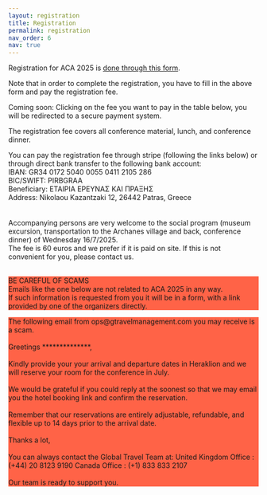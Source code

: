 ```yaml
---
layout: registration
title: Registration
permalink: registration
nav_order: 6
nav: true
---
```



Registration for ACA 2025 is [done through this form](https://forms.gle/oMYJXoRNfHN1kzpL7). 

Note that in order to complete the registration, you have to fill in the above form and pay the registration fee. 

Coming soon: Clicking on the fee you want to pay in the table below, you will be redirected to a secure payment system. 

The registration fee covers all conference material, lunch, and conference dinner.

You can pay the registration fee through stripe (following the links below) or 
through direct bank transfer to the following bank account:
<br>
IBAN: GR34 0172 5040 0055 0411 2105 286
<br>
BIC/SWIFT: PIRBGRAA
<br>
Beneficiary: ΕΤΑΙΡΙΑ ΕΡΕΥΝΑΣ ΚΑΙ ΠΡΑΞΗΣ
<br>
Address: Nikolaou Kazantzaki 12, 26442 Patras, Greece
<br>
<br><br>
Accompanying persons are very welcome to the social program (museum excursion, transportation to the Archanes village and back, conference dinner) of Wednesday 16/7/2025. 
<br>
The fee is 60 euros and we prefer if it is paid on site. If this is not convenient for you, please contact us.
<br><br>



<p style="background-color:Tomato;">
BE CAREFUL OF SCAMS
<br>
Emails like the one below are not related to ACA 2025 in any way.
<br>
If such information is requested from you it will be in a form, with a link 
provided by one of the organizers directly.
</p>

<p style="background-color:Tomato;">
The following email from ops@gtravelmanagement.com you may receive is a scam. 
<br><br>
Greetings **************,
<br><br>
Kindly provide your your arrival and departure dates in Heraklion and we will reserve your room for the conference in July.
<br><br>
We would be grateful if you could reply at the soonest so that we may email you the hotel booking link and confirm the reservation.
<br><br>
Remember that our reservations are entirely adjustable, refundable, and flexible up to 14 days prior to the arrival date.
<br><br>
Thanks a lot,
<br><br>
You can always contact the Global Travel Team at:
United Kingdom Office : (+44) 20 8123 9190
Canada Office : (+1) 833 833 2107
<br><br>
Our team is ready to support you.
</p>